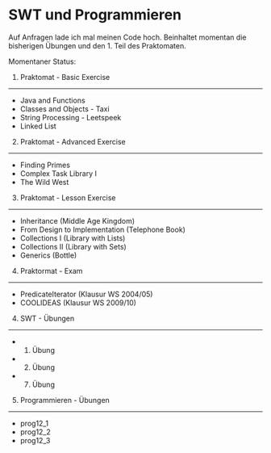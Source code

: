 SWT und Programmieren
=====================

Auf Anfragen lade ich mal meinen Code hoch. Beinhaltet momentan die
bisherigen Übungen und den 1. Teil des Praktomaten.

Momentaner Status:

1. Praktomat - Basic Exercise
-----------------------------

- Java and Functions
- Classes and Objects - Taxi
- String Processing - Leetspeek
- Linked List

2. Praktomat - Advanced Exercise
--------------------------------

- Finding Primes
- Complex Task Library I
- The Wild West

3. Praktomat - Lesson Exercise
------------------------------

- Inheritance (Middle Age Kingdom)
- From Design to Implementation (Telephone Book)
- Collections I (Library with Lists)
- Collections II (Library with Sets)
- Generics (Bottle)

4. Praktormat - Exam
--------------------

- PredicateIterator (Klausur WS 2004/05)
- COOLIDEAS (Klausur WS 2009/10)

4. SWT - Übungen
----------------

- 1. Übung
- 2. Übung
- 7. Übung

5. Programmieren - Übungen
--------------------------

- prog12\_1
- prog12\_2
- prog12\_3
